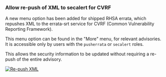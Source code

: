 ### Allow re-push of XML to secalert for CVRF

A new menu option has been added for shipped RHSA errata, which repushes XML
to the errata-srt service for CVRF (Common Vulnerability Reporting Framework).

This menu option can be found in the "More" menu, for relevant advisories. It
is accessible only by users with the `pusherrata` or `secalert` roles.

This allows the security information to be updated without requiring a re-push
of the entire advisory.

[![Re-push XML](images/3.12.3/pushsecalert.png)](images/3.12.3/pushsecalert.png)
